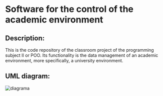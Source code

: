 
# Software for the control of the academic environment

## Description:
This is the code repository of the classroom project of the programming subject II or POO. Its functionality is the data management of an academic environment, more specifically, a university environment.

## UML diagram:
![diagrama](https://6211dfd8-a-e1e09691-s-sites.googlegroups.com/a/unicesar.edu.co/mi-wiki---carlos/home/Proyecto%20de%20Aula%20-%20Entrega%20N%C2%B02%20-%20Diagrama%20de%20clases.jpg?attachauth=ANoY7coZtu1ldoDsEf6G_hRZTIaMiTDgtTjgyoSrWobpf7eQjHeo3u7aCUIwJ2Z7EvNfUYjOu3tXD32IJ746zaJlvVKzOpgVjMpLTOo-NR5LftU4b8CuyRw4XFfnuRBdICYVxQemWsgsJPENHVVAc9EU9DyaF-0h3kx3EGVgu2gUyT527g7nN9oE_7y-qdPmgFhOecYg7dBnlcWUdqwTyeATt5v8RzEfPJfrU5cOZHe7oAXF4Yb7hmY0wR6dhX91mjSPZyXDzoXrwmR88f60sWGjg1PBWSB4Vt8X14QRgABPi3dIWmMr5a8%3D&attredirects=0)